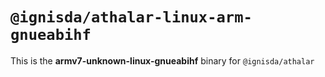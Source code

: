 # `@ignisda/athalar-linux-arm-gnueabihf`

This is the **armv7-unknown-linux-gnueabihf** binary for `@ignisda/athalar`
